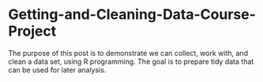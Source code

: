 # Getting-and-Cleaning-Data-Course-Project
The purpose of this post is to demonstrate we can collect, work with, and clean a data set, using R programming.  The goal is to prepare tidy data that can be used for later analysis.
